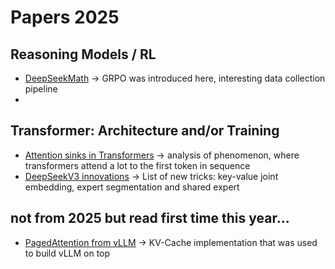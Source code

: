 # Papers 2025

## Reasoning Models / RL
- [DeepSeekMath](https://arxiv.org/abs/2402.03300) -> GRPO was introduced here, interesting data collection pipeline
- 

## Transformer: Architecture and/or Training
- [Attention sinks in Transformers](https://arxiv.org/abs/2504.02732) -> analysis of phenomenon, where transformers attend a lot to the first token in sequence
- [DeepSeekV3 innovations](https://arxiv.org/pdf/2503.11486) -> List of new tricks: key-value joint embedding, expert segmentation and shared expert

## not from 2025 but read first time this year...
- [PagedAttention from vLLM](https://arxiv.org/abs/2309.06180) -> KV-Cache implementation that was used to build vLLM on top
